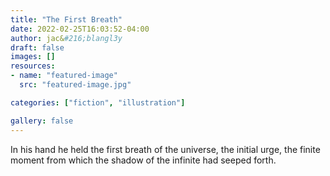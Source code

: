 ```yaml
---
title: "The First Breath"
date: 2022-02-25T16:03:52-04:00
author: jac&#216;blangl3y
draft: false
images: []
resources:
- name: "featured-image"
  src: "featured-image.jpg"

categories: ["fiction", "illustration"]

gallery: false
---
```


In his hand he held the first breath of the universe, the initial urge, the finite moment from which the shadow of the infinite had seeped forth.


